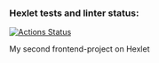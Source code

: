 ### Hexlet tests and linter status:
[![Actions Status](https://github.com/SiKnow/frontend-project-lvl2/workflows/hexlet-check/badge.svg)](https://github.com/SiKnow/frontend-project-lvl2/actions)

My second frontend-project on Hexlet
